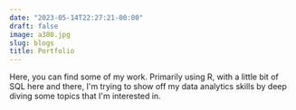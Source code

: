 ```yaml
---
date: "2023-05-14T22:27:21-00:00"
draft: false
image: a380.jpg
slug: blogs
title: Portfolio
---
```


Here, you can find some of my work. Primarily using R, with a little bit of SQL here and there, I'm trying to show off my data analytics skills by deep diving some topics that I'm interested in.